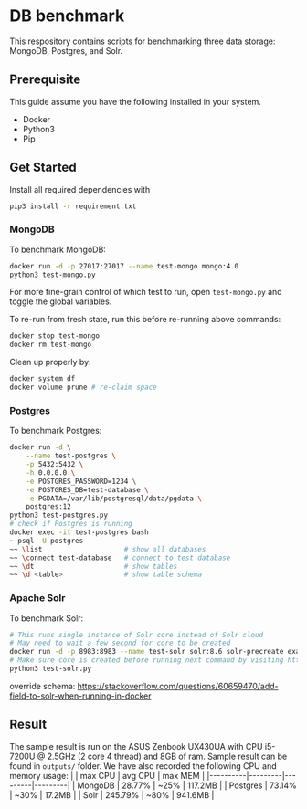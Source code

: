 # DB benchmark
This respository contains scripts for benchmarking three data storage: MongoDB, Postgres, and Solr.

## Prerequisite
This guide assume you have the following installed in your system.
- Docker
- Python3
- Pip

## Get Started
Install all required dependencies with
```bash
pip3 install -r requirement.txt
```

### MongoDB
To benchmark MongoDB:
```bash
docker run -d -p 27017:27017 --name test-mongo mongo:4.0
python3 test-mongo.py
```
For more fine-grain control of which test to run, open `test-mongo.py` and toggle the global variables.

To re-run from fresh state, run this before re-running above commands:
```bash
docker stop test-mongo
docker rm test-mongo
```
Clean up properly by:
```bash
docker system df
docker volume prune # re-claim space
```

### Postgres
To benchmark Postgres:
```bash
docker run -d \
    --name test-postgres \
    -p 5432:5432 \
    -h 0.0.0.0 \
    -e POSTGRES_PASSWORD=1234 \
    -e POSTGRES_DB=test-database \
    -e PGDATA=/var/lib/postgresql/data/pgdata \
    postgres:12
python3 test-postgres.py
# check if Postgres is running
docker exec -it test-postgres bash
~ psql -U postgres
~~ \list                    # show all databases
~~ \connect test-database   # connect to test database
~~ \dt                      # show tables
~~ \d <table>               # show table schema
```

### Apache Solr
To benchmark Solr:
```bash
# This runs single instance of Solr core instead of Solr cloud
# May need to wait a few second for core to be created
docker run -d -p 8983:8983 --name test-solr solr:8.6 solr-precreate example_core
# Make sure core is created before running next command by visiting http://localhost:8983/solr
python3 test-solr.py
```

override schema: https://stackoverflow.com/questions/60659470/add-field-to-solr-when-running-in-docker

## Result
The sample result is run on the ASUS Zenbook UX430UA with CPU i5-7200U @ 2.5GHz (2 core 4 thread) and 8GB of ram. Sample result can be found in `outputs/` folder. We have also recorded the following CPU and memory usage:
|          | max CPU | avg CPU | max MEM |
|----------|---------|---------|---------|
| MongoDB  | 28.77%  | ~25%    | 117.2MB |
| Postgres | 73.14%  | ~30%    | 17.2MB  |
| Solr     | 245.79% | ~80%    | 941.6MB |
